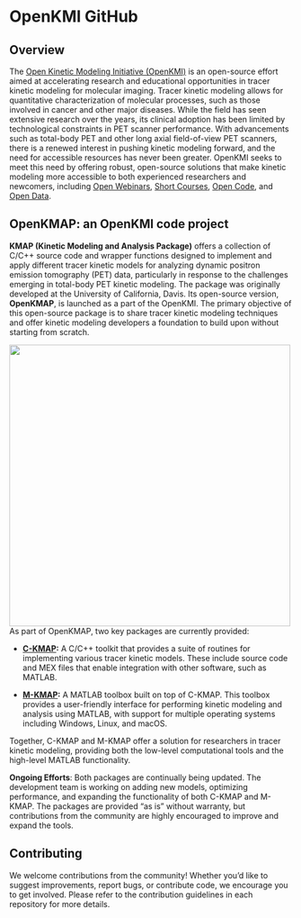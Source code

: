 # OpenKMI GitHub

## Overview
The [Open Kinetic Modeling Initiative (OpenKMI)](https://www.openkmi.org/) is an open-source effort aimed at accelerating research and educational opportunities in tracer kinetic modeling for molecular imaging. Tracer kinetic modeling allows for quantitative characterization of molecular processes, such as those involved in cancer and other major diseases. While the field has seen extensive research over the years, its clinical adoption has been limited by technological constraints in PET scanner performance. With advancements such as total-body PET and other long axial field-of-view PET scanners, there is a renewed interest in pushing kinetic modeling forward, and the need for accessible resources has never been greater. OpenKMI seeks to meet this need by offering robust, open-source solutions that make kinetic modeling more accessible to both experienced researchers and newcomers, including [Open Webinars](https://www.openkmi.org/webinars), [Short Courses](https://www.openkmi.org/short-courses), [Open Code](https://www.openkmi.org/open-code), and [Open Data](https://www.openkmi.org/open-data). 

## OpenKMAP: an OpenKMI code project

**KMAP (Kinetic Modeling and Analysis Package)** offers a collection of C/C++ source code and wrapper functions designed to implement and apply different tracer kinetic models for analyzing dynamic positron emission tomography (PET) data, particularly in response to the challenges emerging in total-body PET kinetic modeling. The package was originally developed at the University of California, Davis. Its open-source version, **OpenKMAP**, is launched as a part of the OpenKMI. The primary objective of this open-source package is to share tracer kinetic modeling techniques and offer kinetic modeling developers a foundation to build upon without starting from scratch. 

<img align="left" src="https://github.com/user-attachments/assets/dc93ccfc-7ab0-4cde-b3f4-aeabd3562033" width="500" >

As part of OpenKMAP, two key packages are currently provided:

- **[C-KMAP](https://github.com/OpenKMI/C-KMAP):** A C/C++ toolkit that provides a suite of routines for implementing various tracer kinetic models. These include source code and MEX files that enable integration with other software, such as MATLAB.
  
- **[M-KMAP](https://github.com/OpenKMI/M-KMAP):** A MATLAB toolbox built on top of C-KMAP. This toolbox provides a user-friendly interface for performing kinetic modeling and analysis using MATLAB, with support for multiple operating systems including Windows, Linux, and macOS.

Together, C-KMAP and M-KMAP offer a solution for researchers in tracer kinetic modeling, providing both the low-level computational tools and the high-level MATLAB functionality.

**Ongoing Efforts**: Both packages are continually being updated. The development team is working on adding new models, optimizing performance, and expanding the functionality of both C-KMAP and M-KMAP. The packages are provided “as is” without warranty, but contributions from the community are highly encouraged to improve and expand the tools.

## Contributing
We welcome contributions from the community! Whether you’d like to suggest improvements, report bugs, or contribute code, we encourage you to get involved. Please refer to the contribution guidelines in each repository for more details.

